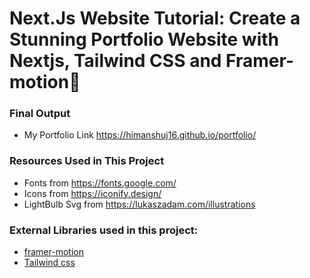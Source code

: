 # Next.Js Website Tutorial: Create a Stunning Portfolio Website with Nextjs, Tailwind CSS and Framer-motion🌟

### Final Output
- My Portfolio Link https://himanshuj16.github.io/portfolio/ <br/>
  
### Resources Used in This Project

- Fonts from https://fonts.google.com/ <br />
- Icons from https://iconify.design/ <br />
- LightBulb Svg from https://lukaszadam.com/illustrations <br />

### External Libraries used in this project:

- [framer-motion](https://www.framer.com/motion/) <br />
- [Tailwind css](https://tailwindcss.com/) <br />


